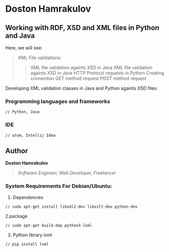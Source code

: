 # Doston Hamrakulov

## Working with RDF, XSD and XML files in Python and Java
Here, we will see:
> XML File validations:
  >> XML file validation againts XSD in Java
  >> XML file validation againts XSD in Java
> HTTP Protocol requests in Python
  >> Creating connection
  >> GET method request
  >> POST method request
> 
Developing XML validation classes in Java and Python againts XSD files:


### Programming languages and frameworks
```[Python, Java]
// Python, Java
```

### IDE
```[atom, intellij idea]
// atom, Intellij Idea
```

## Author
**Doston Hamrakulov**
>*Software Engineer, Web Developer, Freelancer*

### System Requirements For Debian/Ubuntu:

1. Dependencies

```[sudo apt-get install libxml2-dev libxslt-dev python-dev]
// sudo apt-get install libxml2-dev libxslt-dev python-dev
```

2.package
```[sudo apt-get build-dep python3-lxml]
// sudo apt-get build-dep python3-lxml
```

3. Python library lxml
```[pip install lxml]
// pip install lxml
```
